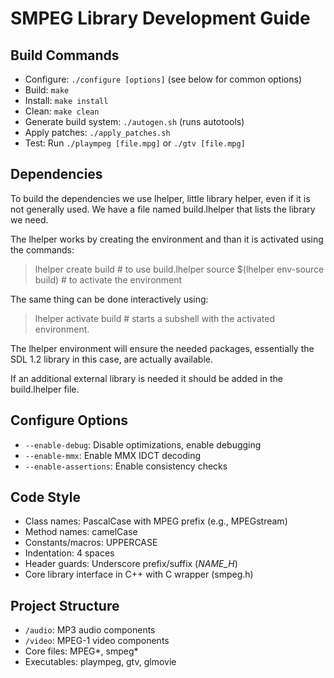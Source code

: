 # SMPEG Library Development Guide

## Build Commands
- Configure: `./configure [options]` (see below for common options)
- Build: `make`
- Install: `make install`
- Clean: `make clean`
- Generate build system: `./autogen.sh` (runs autotools)
- Apply patches: `./apply_patches.sh`
- Test: Run `./plaympeg [file.mpg]` or `./gtv [file.mpg]`

## Dependencies

To build the dependencies we use lhelper, little library helper, even if it is not
generally used. We have a file named build.lhelper that lists the library we need.

The lhelper works by creating the environment and than it is activated using the
commands:

> lhelper create build # to use build.lhelper
> source $(lhelper env-source build) # to activate the environment

The same thing can be done interactively using:

> lhelper activate build # starts a subshell with the activated environment.

The lhelper environment will ensure the needed packages, essentially the SDL 1.2 library in this case,
are actually available.

If an additional external library is needed it should be added in the build.lhelper file.

## Configure Options
- `--enable-debug`: Disable optimizations, enable debugging
- `--enable-mmx`: Enable MMX IDCT decoding
- `--enable-assertions`: Enable consistency checks

## Code Style
- Class names: PascalCase with MPEG prefix (e.g., MPEGstream)
- Method names: camelCase
- Constants/macros: UPPERCASE
- Indentation: 4 spaces
- Header guards: Underscore prefix/suffix (_NAME_H_)
- Core library interface in C++ with C wrapper (smpeg.h)

## Project Structure
- `/audio`: MP3 audio components
- `/video`: MPEG-1 video components
- Core files: MPEG*, smpeg*
- Executables: plaympeg, gtv, glmovie

